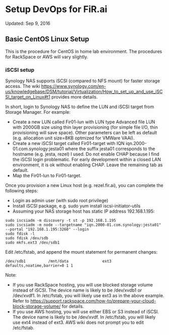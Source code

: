 # Setup DevOps for FiR.ai
Updated: Sep 9, 2016

## Basic CentOS Linux Setup
This is the procedure for CentOS in home lab environment. The procedures for RackSpace or AWS will vary slightly.

### iSCSI setup
Synology NAS supports iSCSI (compared to NFS mount) for faster storage access. The wiki https://www.synology.com/en-us/knowledgebase/DSM/tutorial/Virtualization/How_to_set_up_and_use_iSCSI_target_on_Linux#t1 provides more details.

In short, login to Synology NAS to define the LUN and iSCSI target from Storage Manager. For example:
* Create a new LUN called Fir01-lun with LUN type Advanced file LUN with 2000GB size using thin layer provisioning (for simple file I/O, thin provisioning will save space). Other parameters can be left as default (e.g. allocation unit size=8KB optmized for VMWare VAAI).
* Create a new iSCSI target called Fir01-target with IQN iqn.2000-01.com.synology:jesta01 where the suffix jesta01 corresponds to the hostname (e.g. jesta, rezel) I used. Do not enable CHAP because I find the iSCSI login problematic. For early development within a closed LAN environment, it is ok without enabling CHAP.  Leave the remaining tab as default.
* Map the Fir01-lun to Fir01-target.

Once you provision a new Linux host (e.g. rezel.fir.ai), you can complete the following steps:
* Login as admin user (with sudo root privilege)
* Install iSCSI package, e.g. sudo yum install iscsi-initiator-utils
* Assuming your NAS storage host has static IP address 192.168.1.195:

```
sudo iscsiadm -m discovery -t st -p 192.168.1.195
sudo iscsiadm -m node --targetname "iqn.2000-01.com.synology:jesta01" --portal "192.168.1.195:3260" --login
sudo fdisk -l
sudo fdisk /dev/sdb
sudo mkfs.ext3 /dev/sdb1

```

Edit /etc/fstab, and append the mount statement for permanent changes:
```
/dev/sdb1          /mnt/data               ext3    defaults,noatime,barrier=0 1 1
```

Note:
* If you use RackSpace hosting, you will use blocked storage volume instead of iSCSI. The device name is likely to be /dev/xvdb1 or /dev/xvdf1. In /etc/fstab, you will likely use ext3 as in the above example. Refer to https://support.rackspace.com/how-to/prepare-your-cloud-block-storage-volume/ for details.
* If you use AWS hosting, you will use either EBS or S3 instead of iSCSI. The device name is likely to be /dev/xvdf. In /etc/fstab, you will likely use ext4 instead of ext3. AWS wiki does not prompt you to edit /etc/fstab.
